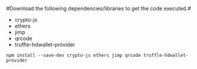 #Download the following dependencies/libraries to get the code executed.#

- crypto-js
- ethers
- jimp
- qrcode
- truffle-hdwallet-provider


```npm install --save-dev crypto-js ethers jimp qrcode truffle-hdwallet-provider```
